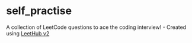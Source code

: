 # self_practise
A collection of LeetCode questions to ace the coding interview! - Created using [LeetHub v2](https://github.com/arunbhardwaj/LeetHub-2.0)
